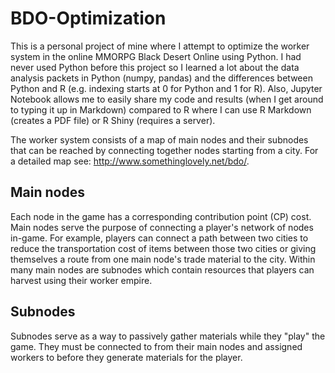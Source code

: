 # BDO-Optimization

This is a personal project of mine where I attempt to optimize the worker system in the online MMORPG Black Desert Online using Python. I had never used Python before this project so I learned a lot about the data analysis packets in Python (numpy, pandas) and the differences between Python and R (e.g. indexing starts at 0 for Python and 1 for R). Also, Jupyter Notebook allows me to easily share my code and results (when I get around to typing it up in Markdown) compared to R where I can use R Markdown (creates a PDF file) or R Shiny (requires a server).

The worker system consists of a map of main nodes and their subnodes that can be reached by connecting together nodes starting from a city. For a detailed map see: http://www.somethinglovely.net/bdo/.

## Main nodes
Each node in the game has a corresponding contribution point (CP) cost. Main nodes serve the purpose of connecting a player's network of nodes in-game. For example, players can connect a path between two cities to reduce the transportation cost of items between those two cities or giving themselves a route from one main node's trade material to the city. Within many main nodes are subnodes which contain resources that players can harvest using their worker empire.

## Subnodes
Subnodes serve as a way to passively gather materials while they "play" the game. They must be connected to from their main nodes and assigned workers to before they generate materials for the player.




